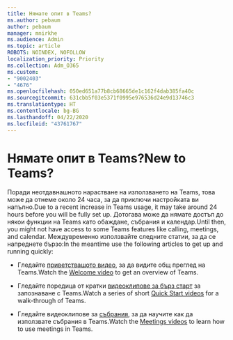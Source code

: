 ```yaml
---
title: Нямате опит в Teams?
ms.author: pebaum
author: pebaum
manager: mnirkhe
ms.audience: Admin
ms.topic: article
ROBOTS: NOINDEX, NOFOLLOW
localization_priority: Priority
ms.collection: Adm_O365
ms.custom:
- "9002403"
- "4676"
ms.openlocfilehash: 050ed651a77b8cb68665de1c162f4dab385fa40c
ms.sourcegitcommit: 631cbb5f03e5371f0995e976536d24e9d13746c3
ms.translationtype: HT
ms.contentlocale: bg-BG
ms.lasthandoff: 04/22/2020
ms.locfileid: "43761767"
---
```

# <a name="new-to-teams"></a><span data-ttu-id="ea073-102">Нямате опит в Teams?</span><span class="sxs-lookup"><span data-stu-id="ea073-102">New to Teams?</span></span>

<span data-ttu-id="ea073-103">Поради неотдавнашното нарастване на използването на Teams, това може да отнеме около 24 часа, за да приключи настройката ви напълно.</span><span class="sxs-lookup"><span data-stu-id="ea073-103">Due to a recent increase in Teams usage, it may take around 24 hours before you will be fully set up.</span></span> <span data-ttu-id="ea073-104">Дотогава може да нямате достъп до някои функции на Teams като обаждане, събрания и календар.</span><span class="sxs-lookup"><span data-stu-id="ea073-104">Until then, you might not have access to some Teams features like calling, meetings, and calendar.</span></span> <span data-ttu-id="ea073-105">Междувременно използвайте следните статии, за да се напреднете бързо:</span><span class="sxs-lookup"><span data-stu-id="ea073-105">In the meantime use the following articles to get up and running quickly:</span></span> 

- <span data-ttu-id="ea073-106">Гледайте [приветстващото видео](https://support.office.com/article/welcome-to-microsoft-teams-b98d533f-118e-4bae-bf44-3df2470c2b12), за да видите общ преглед на Teams.</span><span class="sxs-lookup"><span data-stu-id="ea073-106">Watch the [Welcome video](https://support.office.com/article/welcome-to-microsoft-teams-b98d533f-118e-4bae-bf44-3df2470c2b12) to get an overview of Teams.</span></span>

- <span data-ttu-id="ea073-107">Гледайте поредица от кратки [видеоклипове за бърз старт](https://support.office.com/article/video-what-is-microsoft-teams-422bf3aa-9ae8-46f1-83a2-e65720e1a34d) за запознаване с Teams.</span><span class="sxs-lookup"><span data-stu-id="ea073-107">Watch a series of short [Quick Start videos](https://support.office.com/article/video-what-is-microsoft-teams-422bf3aa-9ae8-46f1-83a2-e65720e1a34d) for a walk-through of Teams.</span></span>

- <span data-ttu-id="ea073-108">Гледайте видеоклипове за [събрания](https://support.office.com/article/join-a-teams-meeting-078e9868-f1aa-4414-8bb9-ee88e9236ee4), за да научите как да използвате събрания в Teams.</span><span class="sxs-lookup"><span data-stu-id="ea073-108">Watch the [Meetings videos](https://support.office.com/article/join-a-teams-meeting-078e9868-f1aa-4414-8bb9-ee88e9236ee4) to learn how to use meetings in Teams.</span></span>

